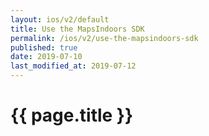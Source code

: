 ```yaml
---
layout: ios/v2/default
title: Use the MapsIndoors SDK
permalink: /ios/v2/use-the-mapsindoors-sdk
published: true
date: 2019-07-10
last_modified_at: 2019-07-12
---
```


# {{ page.title }}
